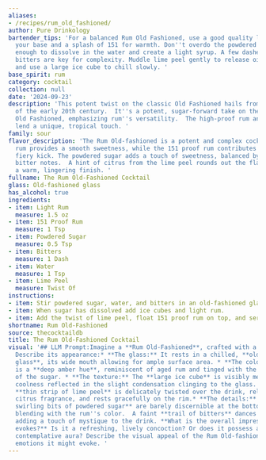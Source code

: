 ```yaml
---
aliases:
- /recipes/rum_old_fashioned/
author: Pure Drinkology
bartender_tips: 'For a balanced Rum Old Fashioned, use a good quality light rum as
  your base and a splash of 151 for warmth. Don''t overdo the powdered sugar, just
  enough to dissolve in the water and create a light syrup. A few dashes of Angostura
  bitters are key for complexity. Muddle lime peel gently to release oils, not bitterness,
  and use a large ice cube to chill slowly. '
base_spirit: rum
category: cocktail
collection: null
date: '2024-09-23'
description: 'This potent twist on the classic Old Fashioned hails from the Rum Renaissance
  of the early 20th century.  It''s a potent, sugar-forward take on the traditional
  Old Fashioned, emphasizing rum''s versatility.  The high-proof rum and lime peel
  lend a unique, tropical touch. '
family: sour
flavor_description: 'The Rum Old-fashioned is a potent and complex cocktail. The light
  rum provides a smooth sweetness, while the 151 proof rum contributes a powerful,
  fiery kick. The powdered sugar adds a touch of sweetness, balanced by the bitters''
  bitter notes.  A hint of citrus from the lime peel rounds out the flavor, leaving
  a warm, lingering finish. '
fullname: The Rum Old-Fashioned Cocktail
glass: Old-fashioned glass
has_alcohol: true
ingredients:
- item: Light Rum
  measure: 1.5 oz
- item: 151 Proof Rum
  measure: 1 Tsp
- item: Powdered Sugar
  measure: 0.5 Tsp
- item: Bitters
  measure: 1 Dash
- item: Water
  measure: 1 Tsp
- item: Lime Peel
  measure: Twist Of
instructions:
- item: Stir powdered sugar, water, and bitters in an old-fashioned glass.
- item: When sugar has dissolved add ice cubes and light rum.
- item: Add the twist of lime peel, float 151 proof rum on top, and serve.
shortname: Rum Old-Fashioned
source: thecocktaildb
title: The Rum Old-Fashioned Cocktail
visual: '## LLM Prompt:Imagine a **Rum Old-Fashioned**, crafted with a masterful hand.
  Describe its appearance:* **The glass:** It rests in a chilled, **old-fashioned
  glass**, its wide mouth allowing for ample surface area. * **The color:**  The drink
  is a **deep amber hue**, reminiscent of aged rum and tinged with the subtle sweetness
  of the sugar. * **The texture:** The **large ice cube** is visibly melting, its
  coolness reflected in the slight condensation clinging to the glass. * **The garnish:**  A
  **thin strip of lime peel** is delicately twisted over the drink, releasing its
  citrus fragrance, and rests gracefully on the rim.* **The details:**  The **tiny,
  swirling bits of powdered sugar** are barely discernible at the bottom of the glass,
  blending with the rum''s color.  A faint **trail of bitters** dances on the surface,
  adding a touch of mystique to the drink. **What is the overall impression this cocktail
  evokes?** Is it a refreshing, lively concoction? Or does it possess a more sophisticated,
  contemplative aura? Describe the visual appeal of the Rum Old-fashioned and the
  emotions it might evoke. '
---
```



